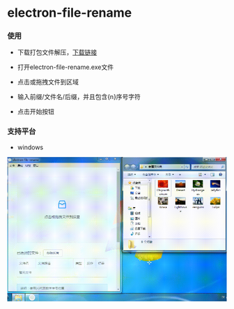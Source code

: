 # electron-file-rename

### 使用

- 下载打包文件解压，[下载链接](https://github.com/webdq/electron-file-rename/releases/download/1.0.0/electron-file-rename.7z)

- 打开electron-file-rename.exe文件

- 点击或拖拽文件到区域

- 输入前缀/文件名/后缀，并且包含{n}序号字符

- 点击开始按钮

### 支持平台

- windows

![demo](https://github.com/webdq/electron-file-rename/blob/master/demo.gif?raw=true)